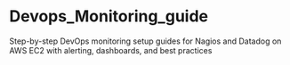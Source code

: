 # Devops_Monitoring_guide
Step-by-step DevOps monitoring setup guides for Nagios and Datadog on AWS EC2 with alerting, dashboards, and best practices
